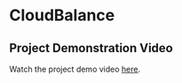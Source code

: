 # CloudBalance

## Project Demonstration Video

Watch the project demo video [here](https://drive.google.com/file/d/1UtUQCpE9_xs39N6p8806sXncydE1HEEi/view?usp=drive_link).